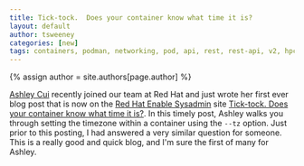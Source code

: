 ```yaml
---
title: Tick-tock.  Does your container know what time it is? 
layout: default
author: tsweeney 
categories: [new]
tags: containers, podman, networking, pod, api, rest, rest-api, v2, hpc
---
```

{% assign author = site.authors[page.author] %}

[Ashley Cui](https://twitter.com/cuicodes) recently joined our team at Red Hat and just wrote her first ever blog post that is now on the [Red Hat Enable Sysadmin](https://www.redhat.com/sysadmin/) site [Tick-tock. Does your container know what time it is?](https://www.redhat.com/sysadmin/tick-tock-container-time).  In this timely post, Ashley walks you through setting the timezone within a container using the `--tz` option.  Just prior to this posting, I had answered a very similar question for someone.  This is a really good and quick blog, and I'm sure the first of many for Ashley.
